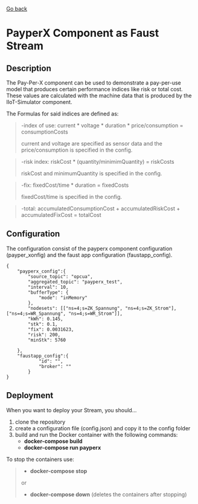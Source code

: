 [Go back](../../README.md)

# PayperX Component as Faust Stream

## Description

The Pay-Per-X component can be used to demonstrate a pay-per-use model that produces certain performance indices like 
risk or total cost. These values are calculated with the machine data that is produced by the IIoT-Simulator component.

The Formulas for said indices are defined as:

> -index of use: current * voltage * duration * price/consumption = consumptionCosts
> 
> current and voltage are specified as sensor data and the price/consumption is specified in the config.

> -risk index: riskCost * (quantity/minimimQuantity) = riskCosts
>
> riskCost and minimumQuantity is specified in the config.

> -fix: fixedCost/time * duration = fixedCosts
> 
> fixedCost/time is specified in the config.

> -total: accumulatedConsumptionCost + accumulatedRiskCost + accumulatedFixCost = totalCost

## Configuration
The configuration consist of the payperx component configuration (payper_xonfig) and the faust app configuration (faustapp_config). 

```
{
	"payperx_config":{
        "source_topic": "opcua",
        "aggregated_topic": "payperx_test",
        "interval": 10,
        "bufferType": {
            "mode": "inMemory"
        },
        "nodesets": [["ns=4;s=ZK_Spannung", "ns=4;s=ZK_Strom"], ["ns=4;s=WR_Spannung", "ns=4;s=WR_Strom"]],
        "kWh": 0.145,
        "stk": 0.1,
        "fix": 0.0031623,
        "risk": 200,
        "minStk": 5760

    },
    "faustapp_config":{
			"id": "",
            "broker": ""
        }
}
```

## Deployment
When you want to deploy your Stream, you should...

1. clone the repository
2. create a configuration file (config.json) and copy it to the config folder
3. build and run the Docker container with the following commands:
   - **docker-compose build**
   - **docker-compose run payperx**

To stop the containers use:
> - **docker-compose stop**
>
> or
> - **docker-compose down** (deletes the containers after stopping)
  

